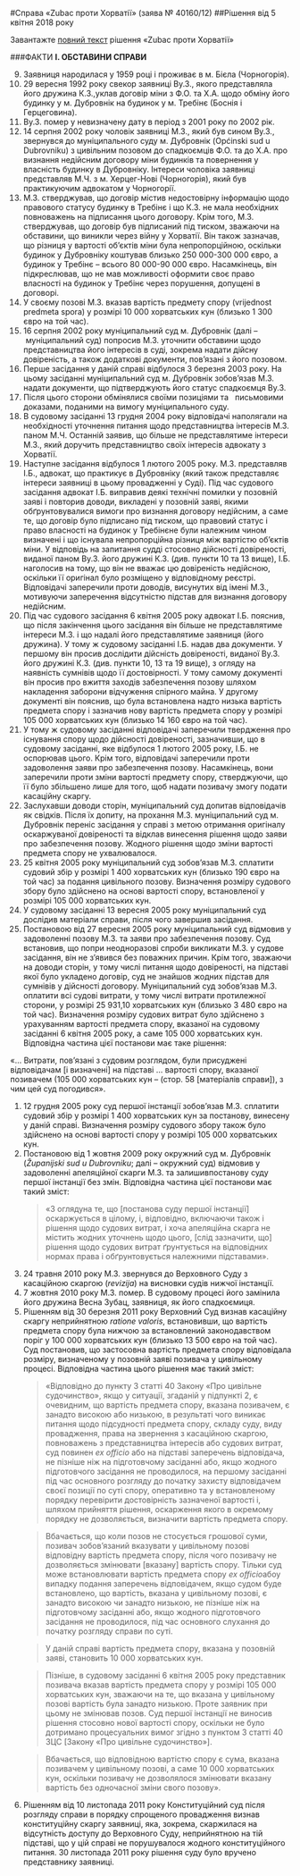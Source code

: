 #Справа «Zubac проти Хорватії» (заява № 40160/12)
##Рішення від 5 квітня 2018 року

<div class="eoz-wrap">
	<div class="eoz-text">
		<p style="margin-bottom: 0;">Завантажте <a href="./Velyka_Palata.pdf" target="_blank">повний текст</a> рішення «Zubac проти Хорватії»</p>
	</div>
</div>

###ФАКТИ
<b>I. ОБСТАВИНИ СПРАВИ</b>
<ol start="9">
<li>Заявниця народилася у 1959 році і проживає в м. Бієла (Чорногорія).</li>
<li>29 вересня 1992 року свекор заявниці Ву.З., якого представляла його дружина К.З.,уклав договір міни з Ф.О. та Х.А. щодо обміну його будинку у м. Дубровнік на будинок у м. Требінє (Боснія і Герцеговина).</li>
<li>Ву.З. помер у невизначену дату в період з 2001 року по 2002 рік.</li>
<li>14 серпня 2002 року чоловік заявниці М.З., який був сином Ву.З., звернувся до муніципального суду м. Дубровнік (Općinski sud u Dubrovniku) з цивільним позовом до спадкоємців Ф.О. та до Х.А. про визнання недійсним договору міни будинків та повернення у власність будинку в Дубровніку. Інтереси чоловіка заявниці представляв M.Ч. з м. Херцег-Нові (Чорногорія), який був практикуючим адвокатом у Чорногорії.</li>
<li>М.З. стверджував, що договір містив недостовірну інформацію щодо правового статусу будинку в Требінє і що К.З. не мала необхідних повноважень на підписання цього договору. Крім того, М.З. стверджував, що договір був підписаний під тиском, зважаючи на обставини, що виникли через війну у Хорватії. Він також зазначав, що різниця у вартості об&rsquo;єктів міни була непропорційною, оскільки будинок у Дубровніку коштував близько 250 000-300 000 євро, а будинок у Требінє &ndash; всього 80 000-90 000 євро. Насамкінець, він підкреслював, що не мав можливості оформити своє право власності на будинок у Требінє через порушення, допущені в договорі.</li>
<li>У своєму позові М.З. вказав вартість предмету спору (vrijednost predmeta spora) у розмірі 10 000 хорватських кун (близько 1 300 євро на той час).</li>
<li>16 серпня 2002 року муніципальний суд м. Дубровнік (далі &ndash; &nbsp;муніципальний суд) попросив М.З. уточнити обставини щодо представництва його інтересів в суді, зокрема надати дійсну довіреність, а також додаткові документи, пов&rsquo;язані з його позовом.</li>
<li>Перше засідання у даній справі відбулося 3 березня 2003 року. На цьому засіданні муніципальний суд м. Дубровнік зобов&rsquo;язав М.З. надати документи, що підтверджують його статус спадкоємця Ву.З.</li>
<li>Після цього сторони обмінялися своїми позиціями та &nbsp;&nbsp;письмовими доказами, поданими на вимогу муніципального суду.</li>
<li>В судовому засіданні 13 грудня 2004 року відповідачі наполягали на необхідності уточнення питання щодо представництва інтересів М.З. паном М.Ч. Останній заявив, що більше не представлятиме інтереси М.З., який доручить представництво своїх інтересів адвокату з Хорватії.</li>
<li>Наступне засідання відбулося 1 лютого 2005 року. М.З. представляв I.Б., адвокат, що практикує в Дубровніку (який також представляє інтереси заявниці в цьому провадженні у Суді). Під час судового засідання адвокат І.Б. виправив деякі технічні помилки у позовній заяві і повторив доводи, викладені у позовній заяві, якими обґрунтовувалися вимоги про визнання договору недійсним, а саме те, що договір було підписано під тиском, що правовий статус і право власності на будинок у Требінєне були належним чином визначені і що існувала непропорційна різниця між вартістю об&rsquo;єктів міни. У відповідь на запитання судді стосовно дійсності довіреності, виданої паном Ву.З. його дружині К.З. (див. пункти 10 та 13 вище), I.Б. наголосив на тому, що він не вважає цю довіреність недійсною, оскільки її оригінал було розміщено у відповідному реєстрі. Відповідачі заперечили проти доводів, висунутих від імені М.З., мотивуючи заперечення відсутністю підстав для визнання договору недійсним.</li>
<li>Під час судового засідання 6 квітня 2005 року адвокат І.Б. пояснив, що після закінчення цього засідання він більше не представлятиме інтереси М.З. і що надалі його представлятиме заявниця (його дружина). У тому ж судовому засіданні І.Б. надав два документи. У першому він просив дослідити дійсність довіреності, виданої Ву.З. його дружині К.З. (див. пункти 10, 13 та 19 вище), з огляду на наявність сумнівів щодо її достовірності. У тому самому документі він просив про вжиття заходів забезпечення позову шляхом накладення заборони відчуження спірного майна. У другому документі він пояснив, що була встановлена надто низька вартість предмета спору і зазначив нову вартість предмета спору у розмірі 105 000 хорватських кун (близько 14 160 євро на той час).</li>
<li>У тому ж судовому засіданні відповідачі заперечили твердження про існування спору щодо дійсності довіреності, зазначивши, що в судовому засіданні, яке відбулося 1 лютого 2005 року, І.Б. не оспорював цього. Крім того, відповідачі заперечили проти задоволення заяви про забезпечення позову. Насамкінець, вони заперечили проти зміни вартості предмету спору, стверджуючи, що її було збільшено лише для того, щоб надати позивачу змогу подати касаційну скаргу.</li>
<li>Заслухавши доводи сторін, муніципальний суд допитав відповідачів як свідків. Після їх допиту, на прохання М.З. муніципальний суд м. Дубровнік переніс засідання у справі з метою отримання оригіналу оскаржуваної довіреності та відклав винесення рішення щодо заяви про забезпечення позову. Жодного рішення щодо зміни вартості предмета спору не ухвалювалося.</li>
<li>25 квітня 2005 року муніципальний суд зобов&rsquo;язав М.З. cплатити судовий збір у розмірі 1 400 хорватських кун (близько 190 євро на той час) за подання цивільного позову. Визначення розміру судового збору було здійснено на основі вартості спору, встановленої у розмірі 105 000 хорватських кун.</li>
<li>У судовому засіданні 13 вересня 2005 року муніципальний суд дослідив матеріали справи, після чого завершив засідання.</li>
<li>Постановою від 27 вересня 2005 року муніципальний суд відмовив у задоволенні позову М.З. та заяви про забезпечення позову. Суд встановив, що попри неодноразові спроби викликати М.З. у судове засідання, він не з&rsquo;явився без поважних причин. Крім того, зважаючи на доводи сторін, у тому числі питання щодо довіреності, на підставі якої було укладено договір, суд не знайшов жодних підстав для сумнівів у дійсності договору. Муніципальний суд зобов&rsquo;язав М.З. оплатити всі судові витрати, у тому числі витрати протилежної сторони, у розмірі 25 931,10 хорватських кун (близько 3 480 євро на той час). Визначення розміру судових витрат було здійснено з урахуванням вартості предмета спору, вказаної на судовому засіданні 6 квітня 2005 року, а саме 105 000 хорватських кун. Відповідна частина цієї постанови має таке рішення:</li>
</ol>
<p>&laquo;... Витрати, пов&rsquo;язані з судовим розглядом, були присуджені відповідачам [і визначені] на підставі ... вартості спору, вказаної позивачем (105 000 хорватських кун&nbsp;&ndash;&nbsp;(стор. 58 [матеріалів справи]), з чим цей суд погодився&raquo;.</p>
<ol>
<li>12 грудня 2005 року суд першої інстанції зобов&rsquo;язав М.З. cплатити судовий збір у розмірі 1 400 хорватських кун за постанову, винесену у даній справі. Визначення розміру судового збору також було здійснено на основі вартості спору у розмірі 105 000 хорватських кун.</li>
<li>Постановою від 1 жовтня 2009 року окружний суд м. Дубровнік (<em>Županijski sud u Dubrovniku</em>; далі &ndash; окружний суд) відмовив у задоволенні апеляційної скарги М.З. та залишивпостанову суду першої інстанції без змін. Відповідна частина цієї постанови має такий зміст:
<blockquote>&laquo;З оглядуна те, що [постанова суду першої інстанції] оскаржується в цілому, і, відповідно, включаючи також і рішення щодо судових витрат, і хоча апеляційна скарга не містить жодних уточнень щодо цього, [слід зазначити, що] рішення щодо судових витрат ґрунтується на відповідних нормах права і обґрунтовується належними підставами&raquo;.</blockquote>
<li>24 травня 2010 року М.З. звернувся до Верховного Суду з касаційною скаргою (<em>revizija</em>) на висновки судів нижчої інстанції.</li>
<li>7 жовтня 2010 року М.З. помер. В судовому процесі його замінила його дружина Весна Зубац, заявниця, як його спадкоємиця.</li>
<li>Рішенням від 30 березня 2011 року Верховний Суд визнав касаційну скаргу неприйнятною <em>ratione valoris</em>, встановивши, що вартість предмета спору була нижчою за встановлений законодавством поріг у 100 000 хорватських кун (близько 13 500 євро на той час). Суд постановив, що застосовна вартість предмета спору відповідала розміру, визначеному у позовній заяві позивача у цивільному процесі. Відповідна частина цього рішення має такий зміст:
<blockquote>&laquo;Відповідно до пункту 3 статті 40 Закону &laquo;Про цивільне судочинство&raquo;, якщо у ситуації, згаданій у підпункті 2, є очевидним, що вартість предмета спору, вказана позивачем, є занадто високою або низькою, в результаті чого виникає питання щодо підсудності предмета спору, складу суду, виду провадження, права на звернення з касаційною скаргою, повноважень з представництва інтересів або судових витрат, суд повинен <em>ex officio</em> або на підставі заперечень відповідача, не пізніше ніж на підготовчому засіданні або, якщо жодного підготовчого засідання не проводилося, на першому засіданні під час основного розгляду до початку захисту відповідачем своєї позиції по суті спору, оперативно та у встановленому порядку перевірити достовірність зазначеної вартості і, шляхом прийняття рішення, оскарження якого в окремому порядку не дозволяється, визначити вартість предмета спору.</blockquote>
<blockquote>Вбачається, що коли позов не стосується грошової суми, позивач зобов&rsquo;язаний вказувати у цивільному позові відповідну вартість предмета спору, після чого позивачу не дозволяється змінювати [вказану] вартість спору. Тільки суд може встановлювати вартість предмета спору <em>ex officio</em>абоу випадку подання заперечень відповідачем, якщо судом буде встановлено, що вартість, вказана у цивільному позові, є занадто високою чи занадто низькою, не пізніше ніж на підготовчому засіданні або, якщо жодного підготовчого засідання не проводилося, під час основного слухання до початку розгляду справи по суті.</blockquote>
<blockquote>У даній справі вартість предмета спору, вказана у позовній заяві, становить 10 000 хорватських кун.</blockquote>
<blockquote>Пізніше, в судовому засіданні 6 квітня 2005 року представник позивача вказав вартість предмета спору у розмірі 105 000 хорватських кун, зважаючи на те, що вказана у цивільному позові вартість була занадто низькою. Проте заявник при цьому не змінював позов. Суд першої інстанції не виносив рішення стосовно нової вартості спору, оскільки не було дотримано процесуальних вимог згідно з пунктом 3 статті 40 ЗЦС [Закону &laquo;Про цивільне судочинство&raquo;].</blockquote>
<blockquote>Вбачається, що відповідною вартістю спору є сума, вказана позивачем у цивільному позові, а саме 10 000 хорватських кун, оскільки позивачу не дозволялося змінювати вказану вартість без одночасної зміни свого позову&raquo;.</blockquote></li>
<li>Рішенням від 10 листопада 2011 року Конституційний суд після розгляду справи в порядку спрощеного провадження визнав конституційну скаргу заявниці, яка, зокрема, скаржилася на відсутність доступу до Верховного Суду, неприйнятною на тій підставі, що у цій справі не порушувалося жодного конституційного питання. 30 листопада 2011 року рішення суду було вручено представнику заявниці.</li>

